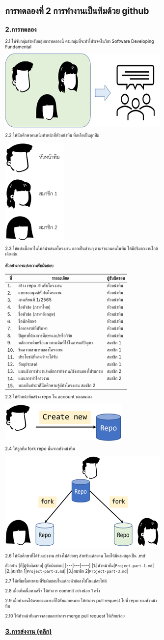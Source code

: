 # การทดลองที่ 2 การทำงานเป็นทีมด้วย github #

## 2.การทดลอง ##

2.1 ให้จับกลุ่มสำหรับกลุ่มการทดลองนี้ ตามกลุ่มที่จะทำโปรเจคในวิชา Software Developing Fundamental

<p align="left">  <img src="Pictures/pic-02-04a.png" style=height:240px;"> </p>

2.2 ให้นักศึกษาคนหนึ่งทำหน้าที่หัวหน้าทีม ที่เหลือเป็นลูกทีม

<p align="left">  <img src="Pictures/pic-02-05.png" style=height:320px;"> </p>



2.3 ให้แบ่งเนื้อหาในไฟล์นำเสนอโครงงาน ออกเป็นส่วนๆ ตามจำนวนคนในทีม ให้มีปริมาณงานใกล้เคียงกัน

#### ตัวอย่างการแบ่งความรับผิดชอบ 
|ที่|รายละเอียด| ผู้รับผิดชอบ|
|---|---|----|
|1.|สร้าง repo สำหรับโครงงาน| หัวหน้าทีม|
|2.|แบบขออนุมตัหัวข้อโครงงาน| หัวหน้าทีม|
|3.|ภาคเรียนที 1/2565| หัวหน้าทีม|
|4.|ชื่อหัวข้อ (ภาษาไทย)| หัวหน้าทีม|
|5.|ชื่อหัวข้อ (ภาษาอังกฤษ)| หัวหน้าทีม|
|6.|ชื่อนักศึกษา| หัวหน้าทีม|
|7.|ชื่ออาจารย์ที่ปรึกษา| หัวหน้าทีม|
|8.|ปัญหาที่ต้องการศึกษาและ/หรือวิจัย| หัวหน้าทีม|
|9.|หลักการเดิมหรือแนวทางเดิมที่ใช้ในการแก้ปัญหา| สมาชิก 1|
|10.|ขีดความสามารถของโครงงาน | สมาชิก 1|
|11.|ประโยชน์ที่คาดว่าจะได้รับ | สมาชิก 1|
|12.|วัตถุประสงค์ | สมาชิก 1|
|13.|แผนผังการทํางาน/หลักการทํางาน/ผังงานของโปรแกรม | สมาชิก 2|
|14.|แผนการทําโครงงาน| สมาชิก 2|
|15.|ทะเบยีนประวตัินักศึกษาผจู้ดัทำโครงงาน สมาชิก 2|






2.3 ให้หัวหน้าทีมสร้าง repo ใน account ของตนเอง

<p align="left">  <img src="Pictures/pic-02-10.png" style=height:120px;"> </p>

 
2.4 ให้ลูกทีม fork repo นั้นจากหัวหน้าทีม

<p align="left">  <img src="Pictures/pic-02-09.png" style=height:300px;"> </p>



2.6 ให้นักศึกษาที่ได้รับแบ่งงาน สร้างไฟล์ย่อยๆ สำหรับแต่ละคน โดยให้มีนามสกุลเป็น .md
    
ตัวอย่าง
|ที่|ผู้รับผิดชอบ| ผู้รับผิดชอบ|
|---|---|----|
|1.|หัวหน้าทีม|`Project-part-1.md`|
|2.|สมาชิก 1|`Project-part-2.md`|
|3.|สมาชิก 2|`Project-part-3.md`|


2.7 ให้เพิ่มเนื้อหาตามที่รับผิดชอบในแต่ละหัวข้อลงไปในแต่ละไฟล์ 

2.8 เมื่อเพิ่มเนื้อหาเสร็จ ให้ทำการ commit อย่างน้อย 1 ครั้ง

2.9 เมื่อทำงานได้ครบตามภาระที่ได้รับมอบหมาย ให้ทำการ pull request ไปที่ repo ของหัวหน้าทีม

2.10 ให้หัวหน้าทีมตรวจสอบและทำการ merge pull request ให้เรียบร้อย


## [3.การส่งงาน (คลิก)](2-report.md) ##